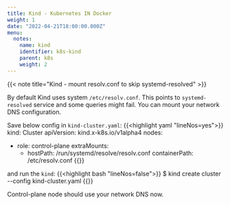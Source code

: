 ```yaml
---
title: Kind - Kubernetes IN Docker
weight: 1
date: "2022-04-21T18:00:00.000Z"
menu:
  notes:
    name: kind
    identifier: k8s-kind
    parent: k8s
    weight: 2
---
```


<!-- Variable -->
{{< note title="Kind - mount resolv.conf to skip systemd-resolved" >}}

By default Kind uses system `/etc/resolv.conf`. This points to `systemd-resolved`  service and some queries might fail. You can mount your network DNS configuration.

Save below config in `kind-cluster.yaml`: 
{{<highlight yaml "lineNos=yes">}}
kind: Cluster
apiVersion: kind.x-k8s.io/v1alpha4
nodes:
- role: control-plane
  extraMounts:
  - hostPath: /run/systemd/resolve/resolv.conf
    containerPath: /etc/resolv.conf
{{</highlight>}}

and run the `kind`:
{{<highlight bash "lineNos=false">}}
$ kind create cluster --config kind-cluster.yaml
{{</highlight>}}

Control-plane node should use your network DNS now.
